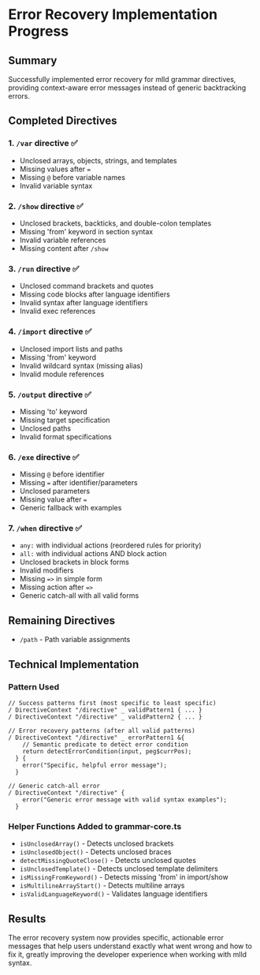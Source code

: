 # Error Recovery Implementation Progress

## Summary
Successfully implemented error recovery for mlld grammar directives, providing context-aware error messages instead of generic backtracking errors.

## Completed Directives

### 1. `/var` directive ✅
- Unclosed arrays, objects, strings, and templates
- Missing values after `=`
- Missing `@` before variable names
- Invalid variable syntax

### 2. `/show` directive ✅
- Unclosed brackets, backticks, and double-colon templates
- Missing 'from' keyword in section syntax
- Invalid variable references
- Missing content after `/show`

### 3. `/run` directive ✅
- Unclosed command brackets and quotes
- Missing code blocks after language identifiers
- Invalid syntax after language identifiers
- Invalid exec references

### 4. `/import` directive ✅
- Unclosed import lists and paths
- Missing 'from' keyword
- Invalid wildcard syntax (missing alias)
- Invalid module references

### 5. `/output` directive ✅
- Missing 'to' keyword
- Missing target specification
- Unclosed paths
- Invalid format specifications

### 6. `/exe` directive ✅
- Missing `@` before identifier
- Missing `=` after identifier/parameters
- Unclosed parameters
- Missing value after `=`
- Generic fallback with examples

### 7. `/when` directive ✅
- `any:` with individual actions (reordered rules for priority)
- `all:` with individual actions AND block action
- Unclosed brackets in block forms
- Invalid modifiers
- Missing `=>` in simple form
- Missing action after `=>`
- Generic catch-all with all valid forms

## Remaining Directives
- `/path` - Path variable assignments

## Technical Implementation

### Pattern Used
```peggy
// Success patterns first (most specific to least specific)
/ DirectiveContext "/directive" _ validPattern1 { ... }
/ DirectiveContext "/directive" _ validPattern2 { ... }

// Error recovery patterns (after all valid patterns)
/ DirectiveContext "/directive" _ errorPattern1 &{
    // Semantic predicate to detect error condition
    return detectErrorCondition(input, peg$currPos);
  } {
    error("Specific, helpful error message");
  }

// Generic catch-all error
/ DirectiveContext "/directive" {
    error("Generic error message with valid syntax examples");
  }
```

### Helper Functions Added to grammar-core.ts
- `isUnclosedArray()` - Detects unclosed brackets
- `isUnclosedObject()` - Detects unclosed braces
- `detectMissingQuoteClose()` - Detects unclosed quotes
- `isUnclosedTemplate()` - Detects unclosed template delimiters
- `isMissingFromKeyword()` - Detects missing 'from' in import/show
- `isMultilineArrayStart()` - Detects multiline arrays
- `isValidLanguageKeyword()` - Validates language identifiers

## Results
The error recovery system now provides specific, actionable error messages that help users understand exactly what went wrong and how to fix it, greatly improving the developer experience when working with mlld syntax.